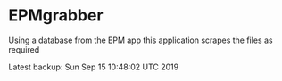 # EPMgrabber
Using a database from the EPM app this application scrapes the files as required


Latest backup: Sun Sep 15 10:48:02 UTC 2019

